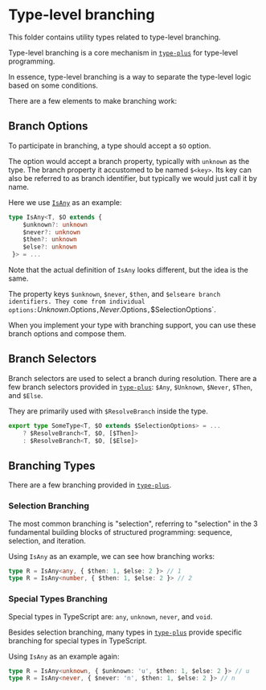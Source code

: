 # Type-level branching

This folder contains utility types related to type-level branching.

Type-level branching is a core mechanism in [`type-plus`](../../../readme.md) for type-level programming.

In essence, type-level branching is a way to separate the type-level logic based on some conditions.

There are a few elements to make branching work:

## Branch Options

To participate in branching, a type should accept a `$O` option.

The option would accept a branch property, typically with `unknown` as the type.
The branch property it accustomed to be named `$<key>`.
Its key can also be referred to as branch identifier,
but typically we would just call it by name.

Here we use [`IsAny`](../../any/is_any.ts) as an example:

```ts
type IsAny<T, $O extends {
	$unknown?: unknown
	$never?: unknown
	$then?: unknown
	$else?: unknown
 }> = ...
```

Note that the actual definition of `IsAny` looks different, but the idea is the same.

The property keys `$unknown`, `$never`, `$then`, and `$els`e` are branch identifiers.
They come from individual options: `$Unknown.$Options` , `$Never.$Options` , `$SelectionOptions`.

When you implement your type with branching support,
you can use these branch options and compose them.

## Branch Selectors

Branch selectors are used to select a branch during resolution.
There are a few branch selectors provided in [`type-plus`](../../../readme.md): `$Any`, `$Unknown`, `$Never`, `$Then`, and `$Else`.

They are primarily used with `$ResolveBranch` inside the type.

```ts
export type SomeType<T, $O extends $SelectionOptions> = ...
	? $ResolveBranch<T, $O, [$Then]>
	: $ResolveBranch<T, $O, [$Else]>
```

## Branching Types

There are a few branching provided in [`type-plus`](../../../readme.md).

### Selection Branching

The most common branching is "selection", referring to "selection" in the 3 fundamental building blocks of structured programming: sequence, selection, and iteration.

Using `IsAny` as an example, we can see how branching works:

```ts
type R = IsAny<any, { $then: 1, $else: 2 }> // 1
type R = IsAny<number, { $then: 1, $else: 2 }> // 2
```

### Special Types Branching

Special types in TypeScript are: `any`, `unknown`, `never`, and `void`.

Besides selection branching, many types in [`type-plus`](../../../readme.md) provide specific branching for special types in TypeScript.

Using `IsAny` as an example again:

```ts
type R = IsAny<unknown, { $unknown: 'u', $then: 1, $else: 2 }> // u
type R = IsAny<never, { $never: 'n', $then: 1, $else: 2 }> // n
```
